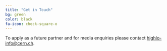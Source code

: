 ```yaml
---
title: "Get in Touch"
bg: green
color: black
fa-icon: check-square-o
---
```


To apply as a future partner and for media enquiries please contact <a href="mailto:highlo-info@cern.ch">highlo-info@cern.ch</a>.
